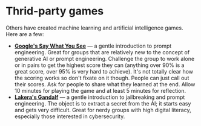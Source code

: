 # Thrid-party games

Others have created machine learning and artificial intelligence games. Here are a few:

- [**Google's Say What You See**](https://g.co/arts/CcxCfSar2XWWKxMZ7) &mdash; a gentle introduction to prompt engineering. Great for groups that are relatively new to the concept of generative AI or prompt engineering. Challenge the group to work alone or in pairs to get the highest score they can (anything over 90% is a great score, over 95% is very hard to achieve). It's not totally clear how the scoring works so don't fixate on it though. People can just call out their scores. Ask for people to share what they learned at the end. Allow 10 minutes for playing the game and at least 5 minutes for reflection.
- [**Lakera's Gandalf**](https://gandalf.lakera.ai/intro) &mdash; a gentle introduction to jailbreaking and prompt engineering. The object is to extract a secret from the AI; it starts easy and gets very difficult. Great for nerdy groups with high digital literacy, especially those interested in cybersecurity.
